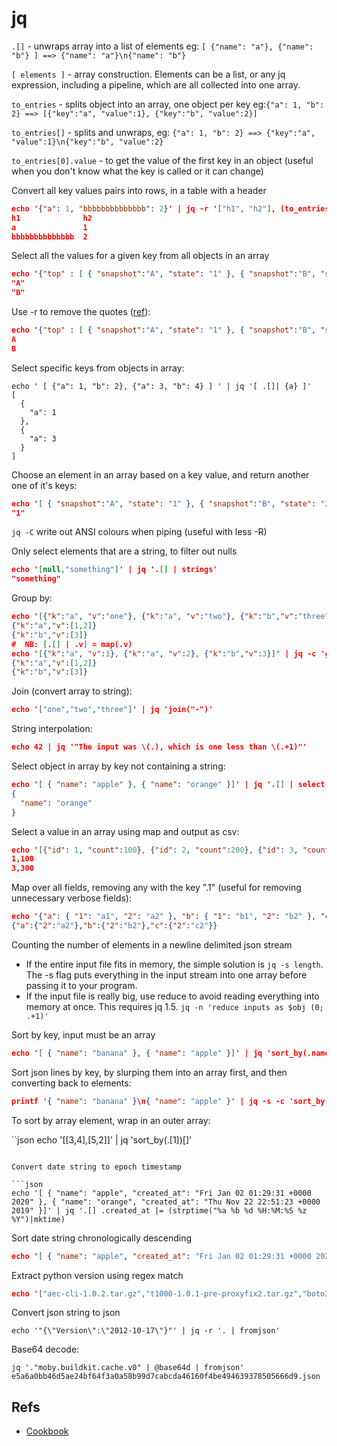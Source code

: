 # jq

`.[]` - unwraps array into a list of elements eg: `[ {"name": "a"}, {"name": "b"} ] ==> {"name": "a"}\n{"name": "b"}`

`[ elements ]` - array construction. Elements can be a list, or any jq expression, including a pipeline, which are all collected into one array.

`to_entries` - splits object into an array, one object per key eg:`{"a": 1, "b": 2} ==> [{"key":"a", "value":1}, {"key":"b", "value":2}]`

`to_entries[]` - splits and unwraps, eg: `{"a": 1, "b": 2} ==> {"key":"a", "value":1}\n{"key":"b", "value":2}`

`to_entries[0].value` - to get the value of the first key in an object (useful when you don't know what the key is called or it can change)

Convert all key values pairs into rows, in a table with a header

```json
echo '{"a": 1, "bbbbbbbbbbbbbb": 2}' | jq -r '["h1", "h2"], (to_entries[] | [.key, .value]) |@tsv' | column -t
h1              h2
a               1
bbbbbbbbbbbbbb  2
```

Select all the values for a given key from all objects in an array

```json
echo '{"top" : [ { "snapshot":"A", "state": "1" }, { "snapshot":"B", "state": "2" }]}' | jq '.top[].snapshot'
"A"
"B"
```

Use -r to remove the quotes ([ref](https://github.com/stedolan/jq/wiki/FAQ)):

```json
echo '{"top" : [ { "snapshot":"A", "state": "1" }, { "snapshot":"B", "state": "2" }]}' | jq -r '.top[].snapshot'
A
B
```

Select specific keys from objects in  array:

```
echo ' [ {"a": 1, "b": 2}, {"a": 3, "b": 4} ] ' | jq '[ .[]| {a} ]'
[
  {
    "a": 1
  },
  {
    "a": 3
  }
]
```

Choose an element in an array based on a key value, and return another one of it's keys:

```json
echo '[ { "snapshot":"A", "state": "1" }, { "snapshot":"B", "state": "2" }]' | jq 'map(select(.snapshot == "A")) | .[0].state'
"1"
```

`jq -C` write out ANSI colours when piping (useful with less -R)

Only select elements that are a string, to filter out nulls

```json
echo '[null,"something"]' | jq '.[] | strings'
"something"
```

Group by:

```json
echo '[{"k":"a", "v":"one"}, {"k":"a", "v":"two"}, {"k":"b","v":"three"}]' | jq -c 'group_by(.k) | .[] | {k:.[0].k, v: [.[] | .v]}'
{"k":"a","v":[1,2]}
{"k":"b","v":[3]}
#  NB: [.[] | .v] = map(.v)
echo '[{"k":"a", "v":1}, {"k":"a", "v":2}, {"k":"b","v":3}]' | jq -c 'group_by(.k) | .[] | {k:.[0].k, v: map(.v)}'
{"k":"a","v":[1,2]}
{"k":"b","v":[3]}
```

Join (convert array to string):

```json
echo '["one","two","three"]' | jq 'join("-")'
```

String interpolation:

```json
echo 42 | jq '"The input was \(.), which is one less than \(.+1)"'
```

Select object in array by key not containing a string:

```json
echo '[ { "name": "apple" }, { "name": "orange" }]' | jq '.[] | select(.name | contains("ran") | not)'
{
  "name": "orange"
}
```

Select a value in an array using map and output as csv:

```json
echo '[{"id": 1, "count":100}, {"id": 2, "count":200}, {"id": 3, "count":300}]' | jq -r 'map(select(.id == [1,3][])) | .[] | [.id, .count] | @csv'
1,100
3,300
```

Map over all fields, removing any with the key ".1" (useful for removing unnecessary verbose fields):

```json
echo '{"a": { "1": "a1", "2": "a2" }, "b": { "1": "b1", "2": "b2" }, "c": { "1": "c1", "2": "c2" } }' | jq -c '. | map_values(del (."1"))'
{"a":{"2":"a2"},"b":{"2":"b2"},"c":{"2":"c2"}}
```

Counting the number of elements in a newline delimited json stream

- If the entire input file fits in memory, the simple solution is `jq -s length`. The -s flag puts everything in the input stream into one array before passing it to your program.
- If the input file is really big, use reduce to avoid reading everything into memory at once. This requires jq 1.5. `jq -n 'reduce inputs as $obj (0; .+1)'`

Sort by key, input must be an array

```json
echo '[ { "name": "banana" }, { "name": "apple" }]' | jq 'sort_by(.name)'
```

Sort json lines by key, by slurping them into an array first, and then converting back to elements:

```json
printf '{ "name": "banana" }\n{ "name": "apple" }' | jq -s -c 'sort_by(.name)[]'
```

To sort by array element, wrap in an outer array:

``json
echo '[[3,4],[5,2]]' | jq 'sort_by(.[1])[]'

````

Convert date string to epoch timestamp

```json
echo '[ { "name": "apple", "created_at": "Fri Jan 02 01:29:31 +0000 2020" }, { "name": "orange", "created_at": "Thu Nov 22 22:51:23 +0000 2019" }]' | jq '.[] .created_at |= (strptime("%a %b %d %H:%M:%S %z %Y")|mktime)
````

Sort date string chronologically descending

```json
echo '[ { "name": "apple", "created_at": "Fri Jan 02 01:29:31 +0000 2020" }, { "name": "orange", "created_at": "Thu Nov 22 22:51:23 +0000 2019" }]' | jq 'sort_by(.created_at | strptime("%a %b %d %H:%M:%S %z %Y") | mktime) | reverse'
```

Extract python version using regex match

```json
echo '["aec-cli-1.0.2.tar.gz","t1000-1.0.1-pre-proxyfix2.tar.gz","boto3-1.17.97.tar.gz","t1000-0.1.dev204+gc88c612.tar.gz","contacts-1.2.4-CE-6.tar.gz"]' | jq '.[] | (capture("-(?<version>[0-9.]+[-+a-zA-Z0-9]*).tar.gz").version)'
```

Convert json string to json

```
echo '"{\"Version\":\"2012-10-17\"}"' | jq -r '. | fromjson'
```

Base64 decode:

```
jq '."moby.buildkit.cache.v0" | @base64d | fromjson' e5a6a0bb46d5ae24bf64f3a0a58b99d7cabcda46160f4be494639378505666d9.json
```

## Refs

- [Cookbook](https://github.com/stedolan/jq/wiki/Cookbook)
